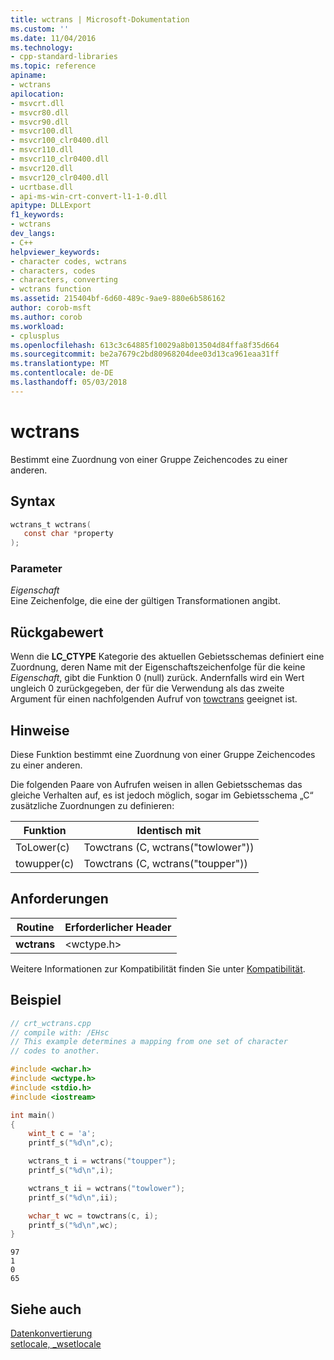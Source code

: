 ```yaml
---
title: wctrans | Microsoft-Dokumentation
ms.custom: ''
ms.date: 11/04/2016
ms.technology:
- cpp-standard-libraries
ms.topic: reference
apiname:
- wctrans
apilocation:
- msvcrt.dll
- msvcr80.dll
- msvcr90.dll
- msvcr100.dll
- msvcr100_clr0400.dll
- msvcr110.dll
- msvcr110_clr0400.dll
- msvcr120.dll
- msvcr120_clr0400.dll
- ucrtbase.dll
- api-ms-win-crt-convert-l1-1-0.dll
apitype: DLLExport
f1_keywords:
- wctrans
dev_langs:
- C++
helpviewer_keywords:
- character codes, wctrans
- characters, codes
- characters, converting
- wctrans function
ms.assetid: 215404bf-6d60-489c-9ae9-880e6b586162
author: corob-msft
ms.author: corob
ms.workload:
- cplusplus
ms.openlocfilehash: 613c3c64885f10029a8b013504d84ffa8f35d664
ms.sourcegitcommit: be2a7679c2bd80968204dee03d13ca961eaa31ff
ms.translationtype: MT
ms.contentlocale: de-DE
ms.lasthandoff: 05/03/2018
---
```

# <a name="wctrans"></a>wctrans

Bestimmt eine Zuordnung von einer Gruppe Zeichencodes zu einer anderen.

## <a name="syntax"></a>Syntax

```C
wctrans_t wctrans(
   const char *property
);
```

### <a name="parameters"></a>Parameter

*Eigenschaft*<br/>
Eine Zeichenfolge, die eine der gültigen Transformationen angibt.

## <a name="return-value"></a>Rückgabewert

Wenn die **LC_CTYPE** Kategorie des aktuellen Gebietsschemas definiert eine Zuordnung, deren Name mit der Eigenschaftszeichenfolge für die keine *Eigenschaft*, gibt die Funktion 0 (null) zurück. Andernfalls wird ein Wert ungleich 0 zurückgegeben, der für die Verwendung als das zweite Argument für einen nachfolgenden Aufruf von [towctrans](towctrans.md) geeignet ist.

## <a name="remarks"></a>Hinweise

Diese Funktion bestimmt eine Zuordnung von einer Gruppe Zeichencodes zu einer anderen.

Die folgenden Paare von Aufrufen weisen in allen Gebietsschemas das gleiche Verhalten auf, es ist jedoch möglich, sogar im Gebietsschema „C“ zusätzliche Zuordnungen zu definieren:

|Funktion|Identisch mit|
|--------------|-------------|
|ToLower(c)|Towctrans (C, wctrans("towlower"))|
|towupper(c)|Towctrans (C, wctrans("toupper"))|

## <a name="requirements"></a>Anforderungen

|Routine|Erforderlicher Header|
|-------------|---------------------|
|**wctrans**|\<wctype.h>|

Weitere Informationen zur Kompatibilität finden Sie unter [Kompatibilität](../../c-runtime-library/compatibility.md).

## <a name="example"></a>Beispiel

```C
// crt_wctrans.cpp
// compile with: /EHsc
// This example determines a mapping from one set of character
// codes to another.

#include <wchar.h>
#include <wctype.h>
#include <stdio.h>
#include <iostream>

int main()
{
    wint_t c = 'a';
    printf_s("%d\n",c);

    wctrans_t i = wctrans("toupper");
    printf_s("%d\n",i);

    wctrans_t ii = wctrans("towlower");
    printf_s("%d\n",ii);

    wchar_t wc = towctrans(c, i);
    printf_s("%d\n",wc);
}
```

```Output
97
1
0
65
```

## <a name="see-also"></a>Siehe auch

[Datenkonvertierung](../../c-runtime-library/data-conversion.md)<br/>
[setlocale, _wsetlocale](setlocale-wsetlocale.md)<br/>

